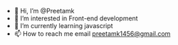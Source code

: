 - 👋 Hi, I’m @Preetamk
- 👀 I’m interested in Front-end development 
- 🌱 I’m currently learning javascript
- 📫 How to reach me  email preetamk1456@gmail.com

<!---
Preetamk145/Preetamk145 is a ✨ special ✨ repository because its `README.md` (this file) appears on your GitHub profile.
You can click the Preview link to take a look at your changes.
--->
